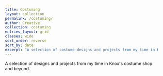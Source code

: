 ```yaml
---
title: Costuming
layout: collection
permalink: /costuming/
author: Creative
collection: costuming
entries_layout: grid
classes: wide
sort_order: reverse
sort_by: date
excerpt: "A selection of costume designs and projects from my time in Knox's costume shop and beyond. Focused mainly on Renaissance costuming."
---
```


A selection of designs and projects from my time in Knox's costume shop and beyond.
